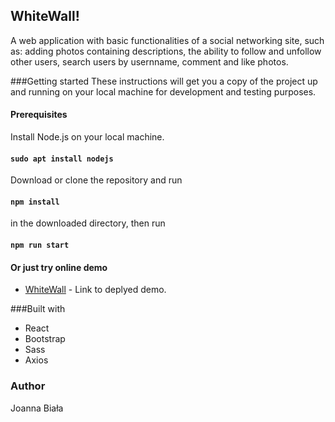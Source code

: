 ## WhiteWall!

A web application with basic functionalities of a social networking
site, such as: adding photos containing descriptions, the ability to
follow and unfollow other users, search users by usernname, comment and like photos.


###Getting started
These instructions will get you a copy of the project
up and running on your local machine for development and testing purposes.


#### Prerequisites
Install Node.js on your local machine.
#### `sudo apt install nodejs`
Download or clone the repository and run
#### `npm install`
in the downloaded directory, then run

#### `npm run start`

#### Or just try online demo

* [WhiteWall](http://52.29.228.97:3001) - Link to deplyed demo.


###Built with
* React
* Bootstrap
* Sass
* Axios

### Author
Joanna Biała







